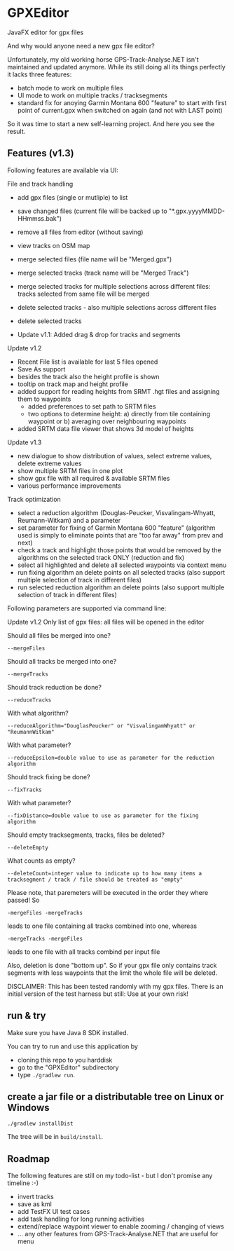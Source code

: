 # GPXEditor
JavaFX editor for gpx files

And why would anyone need a new gpx file editor?

Unfortunately, my old working horse GPS-Track-Analyse.NET isn't maintained and updated anymore. While its still doing all its things perfectly it lacks three features:

* batch mode to work on multiple files
* UI mode to work on multiple tracks / tracksegments
* standard fix for anoying Garmin Montana 600 "feature" to start with first point of current.gpx when switched on again (and not with LAST point)

So it was time to start a new self-learning project. And here you see the result.

## Features (v1.3)

Following features are available via UI:

File and track handling

* add gpx files (single or mutliple) to list
* save changed files (current file will be backed up to "*.gpx.yyyyMMDD-HHmmss.bak")
* remove all files from editor (without saving)
* view tracks on OSM map
* merge selected files (file name will be "Merged.gpx")
* merge selected tracks (track name will be "Merged Track")
* merge selected tracks for multiple selections across different files: tracks selected from same file will be merged
* delete selected tracks - also multiple selections across different files
* delete selected tracks

* Update v1.1: Added drag & drop for tracks and segments

Update v1.2
* Recent File list is available for last 5 files opened
* Save As support
* besides the track also the height profile is shown
* tooltip on track map and height profile
* added support for reading heights from SRMT .hgt files and assigning them to waypoints
  * added preferences to set path to SRTM files
  * two options to determine height: a) directly from tile containing waypoint or b) averaging over neighbouring waypoints
* added SRTM data file viewer that shows 3d model of heights

Update v1.3
- new dialogue to show distribution of values, select extreme values, delete extreme values
- show multiple SRTM files in one plot
- show gpx file with all required & available SRTM files
- various performance improvements

Track optimization

* select a reduction algorithm (Douglas-Peucker, Visvalingam-Whyatt, Reumann-Witkam) and a parameter
* set parameter for fixing of Garmin Montana 600 "feature" (algorithm used is simply to eliminate points that are "too far away" from prev and next)
* check a track and highlight those points that would be removed by the algorithms on the selected track ONLY (reduction and fix)
* select all highlighted and delete all selected waypoints via context menu
* run fixing algorithm an delete points on all selected tracks (also support multiple selection of track in different files)
* run selected reduction algorithm an delete points (also support multiple selection of track in different files)

Following parameters are supported via command line:

Update v1.2
Only list of gpx files: all files will be opened in the editor

Should all files be merged into one?
```
--mergeFiles
```

Should all tracks be merged into one?
```
--mergeTracks
```

Should track reduction be done?
```
--reduceTracks
```

With what algorithm?
```
--reduceAlgorithm="DouglasPeucker" or "VisvalingamWhyatt" or "ReumannWitkam"
```

With what parameter?
```
--reduceEpsilon=double value to use as parameter for the reduction algorithm
```

Should track fixing be done?
```
--fixTracks
```

With what parameter?
```
--fixDistance=double value to use as parameter for the fixing algorithm
```

Should empty tracksegments, tracks, files be deleted?
```
--deleteEmpty
```

What counts as empty?
```
--deleteCount=integer value to indicate up to how many items a tracksegment / track / file should be treated as "empty"
```

Please note, that paremeters will be executed in the order they where passed! So

```
-mergeFiles -mergeTracks
```

leads to one file containing all tracks combined into one, whereas 

```
-mergeTracks -mergeFiles
```

leads to one file with all tracks combind per input file

Also, deletion is done "bottom up". So if your gpx file only contains track segments with less waypoints that the limit the whole file will be deleted.

DISCLAIMER: This has been tested randomly with my gpx files. There is an initial version of the test harness but still: Use at your own risk!

## run & try

Make sure you have Java 8 SDK installed.

You can try to run and use this application by

* cloning this repo to you harddisk
* go to the "GPXEditor" subdirectory
* type `./gradlew run`.

## create a jar file or a distributable tree on Linux or Windows

```
./gradlew installDist
```

The tree will be in `build/install`.

## Roadmap

The following features are still on my todo-list - but I don't promise any timeline :-)

* invert tracks
* save as kml
* add TestFX UI test cases
* add task handling for long running activities
* extend/replace waypoint viewer to enable zooming / changing of views
* ... any other features from GPS-Track-Analyse.NET that are useful for menu
